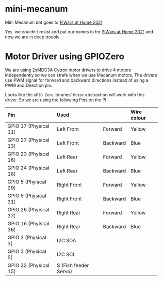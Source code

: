 # mini-mecanum

Mini Mecanum bot goes to [PiWars at Home 2021](https://piwars.org)

Yes, we couldn't resist and put our names in for [PiWars at Home 2021](https://piwars.org) and now we are in deep trouble.

# Motor Driver using GPIOZero
We are using 2xMDD3A Cytron motor drivers to drive 4 motors independently so we can strafe when we use Mecanum motors. The drivers use PWM signal for forward and backward directions instead of using a PWM and Direction pin.

Looks like the `GPIO Zero` libraries' `Motor` abstraction will work with this driver. So we are using the following Pins on the Pi


| Pin                   | Used                  |          | Wire colour |
| :-------------------- | :-------------------- | :------- | :---------- |
| GPIO 17 (Physical 11) | Left Front            | Forward  | Yellow      |
| GPIO 27 (Physical 13) | Left Front            | Backward | Blue        |
| GPIO 23 (Phyiscal 16) | Left Rear             | Forward  | Yellow      |
| GPIO 24 (Physical 18) | Left Rear             | Backward | Blue        |
| GPIO 5 (Phyiscal 29)  | Right Front           | Forward  | Yellow      |
| GPIO 6 (Physical 31)  | Right Front           | Backward | Blue        |
| GPIO 26 (Phyiscal 37) | Right Rear            | Forward  | Yellow      |
| GPIO 16 (Phyiscal 36) | Right Rear            | Backward | Blue        |
| GPIO 2 (Physical 3)   | I2C SDA               |          |             |
| GPIO 3 (Physical 5)   | I2C SCL               |          |             |
| GPIO 22 (Physical 15) | S (Fish feeder Servo) |          |             |
